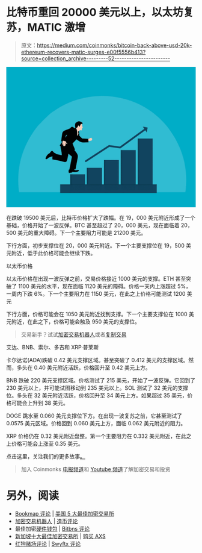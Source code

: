 # 比特币重回 20000 美元以上，以太坊复苏，MATIC 激增

> 原文：<https://medium.com/coinmonks/bitcoin-back-above-usd-20k-ethereum-recovers-matic-surges-e00f5556b413?source=collection_archive---------52----------------------->

![](img/410596cb34ae7e60ec5d5ce8dac5329e.png)

在跌破 19500 美元后，比特币价格扩大了跌幅。在 19，000 美元附近形成了一个基础，价格开始了一波反弹。BTC 甚至超过了 20，000 美元，现在面临着 20，500 美元的重大障碍。下一个主要阻力可能是 21200 美元。

下行方面，初步支撑位在 20，000 美元附近。下一个主要支撑位在 19，500 美元附近，低于此价格可能会继续下跌。

以太币价格

以太币价格在出现一波反弹之前，交易价格接近 1000 美元的支撑。ETH 甚至突破了 1100 美元的水平，现在面临 1120 美元的障碍。价格一天内上涨超过 5%，一周内下跌 6%。下一个主要阻力在 1150 美元，在此之上价格可能测试 1200 美元

下行方面，价格可能会在 1050 美元附近找到支撑。下一个主要支撑位在 1000 美元附近，在此之下，价格可能会触及 950 美元的支撑位。

> 交易新手？试试[加密交易机器人](/coinmonks/crypto-trading-bot-c2ffce8acb2a)或者[复制交易](/coinmonks/top-10-crypto-copy-trading-platforms-for-beginners-d0c37c7d698c)

艾达、BNB、索尔、多吉和 XRP·普莱斯

卡尔达诺(ADA)跌破 0.42 美元支撑区域。甚至突破了 0.412 美元的支撑区域。然而，多头在 0.40 美元附近活跃，价格回升至 0.42 美元上方。

BNB 跌破 220 美元支撑区域。价格测试了 215 美元，开始了一波反弹。它回到了 230 美元以上，并可能试图移动到 235 美元以上。SOL 测试了 32 美元的支撑位。多头在 32 美元附近活跃，价格回升至 34 美元上方。如果超过 35 美元，价格可能会上升到 38 美元。

DOGE 跳水至 0.060 美元支撑位下方。在出现一波复苏之前，它甚至测试了 0.0575 美元区域。价格回到 0.060 美元上方，面临 0.062 美元附近的阻力。

XRP 价格仍在 0.32 美元附近盘整。第一个主要阻力在 0.332 美元附近，在此之上价格可能会上涨至 0.35 美元。

点击这里，关注我们的更多故事[。](http://t.me/etellworld)

> 加入 Coinmonks [电报频道](https://t.me/coincodecap)和 [Youtube 频道](https://www.youtube.com/c/coinmonks/videos)了解加密交易和投资

# 另外，阅读

*   [Bookmap 评论](https://coincodecap.com/bookmap-review-2021-best-trading-software) | [美国 5 大最佳加密交易所](https://coincodecap.com/crypto-exchange-usa)
*   [加密交易机器人](/coinmonks/crypto-trading-bot-c2ffce8acb2a) | [造币评论](https://coincodecap.com/coingate-review)
*   最佳加密[硬件钱包](/coinmonks/hardware-wallets-dfa1211730c6) | [Bitbns 评论](/coinmonks/bitbns-review-38256a07e161)
*   [新加坡十大最佳加密交易所](https://coincodecap.com/crypto-exchange-in-singapore) | [购买 AXS](https://coincodecap.com/buy-axs-token)
*   [红狗赌场评论](https://coincodecap.com/red-dog-casino-review) | [Swyftx 评论](https://coincodecap.com/swyftx-review)